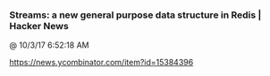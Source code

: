 ﻿

### Streams: a new general purpose data structure in Redis | Hacker News
@ 10/3/17 6:52:18 AM

https://news.ycombinator.com/item?id=15384396

